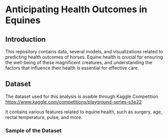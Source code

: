 # Anticipating Health Outcomes in Equines

## Introduction
This repository contains data, several models, and visualizations related to predicting health outcomes of horses.
Equine health is crucial for ensuring the well-being of these magnificent creatures, and understanding the factors that influence their health is essential for effective care.

## Dataset
The dataset used for this analysis is avaible through Kaggle Competition https://www.kaggle.com/competitions/playground-series-s3e22

It contains various features related to equine health, such as surgery, age, rectal temperature, pulse, and more.

### Sample of the Dataset
